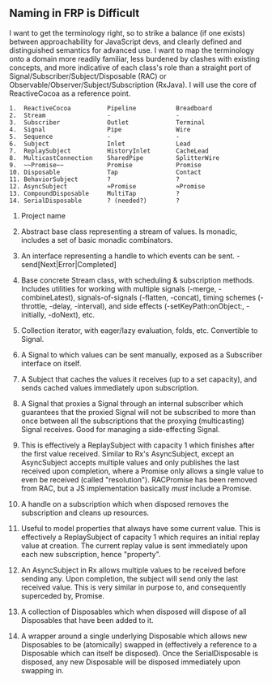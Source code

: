 Naming in FRP is Difficult
--------------------------

I want to get the terminology right, so to strike a balance (if one exists) between approachability for JavaScript devs, and clearly defined and distinguished semantics for advanced use. I want to map the terminology onto a domain more readily familiar, less burdened by clashes with existing concepts, and more indicative of each class's role than a straight port of Signal/Subscriber/Subject/Disposable (RAC) or Observable/Observer/Subject/Subscription (RxJava). I will use the core of ReactiveCocoa as a reference point.

```
1.  ReactiveCocoa          Pipeline           Breadboard
2.  Stream                 -                  -
3.  Subscriber             Outlet             Terminal
4.  Signal                 Pipe               Wire
5.  Sequence               -                  -
6.  Subject                Inlet              Lead
7.  ReplaySubject          HistoryInlet       CacheLead
8.  MulticastConnection    SharedPipe         SplitterWire
9.  ~~Promise~~            Promise            Promise
10. Disposable             Tap                Contact
11. BehaviorSubject        ?                  ?
12. AsyncSubject           ≈Promise           ≈Promise
13. CompoundDisposable     MultiTap           ?
14. SerialDisposable       ? (needed?)        ?
```

 1. Project name

 2. Abstract base class representing a stream of values. Is monadic, includes a set of basic monadic combinators.

 3. An interface representing a handle to which events can be sent. -send[Next|Error|Completed]

 4. Base concrete Stream class, with scheduling & subscription methods. Includes utilities for working with multiple signals (-merge, -combineLatest), signals-of-signals (-flatten, -concat), timing schemes (-throttle, -delay, -interval), and side effects (-setKeyPath:onObject:, -initially, -doNext), etc.

 5. Collection iterator, with eager/lazy evaluation, folds, etc. Convertible to Signal.

 6. A Signal to which values can be sent manually, exposed as a Subscriber interface on itself.

 7. A Subject that caches the values it receives (up to a set capacity), and sends cached values immediately upon subscription.

 8. A Signal that proxies a Signal through an internal subscriber which guarantees that the proxied Signal will not be subscribed to more than once between all the subscriptions that the proxying (multicasting) Signal receives. Good for managing a side-effecting Signal.

 9. This is effectively a ReplaySubject with capacity 1 which finishes after the first value received. Similar to Rx's AsyncSubject, except an AsyncSubject accepts multiple values and only publishes the last received upon completion, where a Promise only allows a single value to even be received (called "resolution"). RACPromise has been removed from RAC, but a JS implementation basically *must* include a Promise.

 10. A handle on a subscription which when disposed removes the subscription and cleans up resources.

 11. Useful to model properties that always have some current value. This is effectively a ReplaySubject of capacity 1 which requires an initial replay value at creation. The current replay value is sent immediately upon each new subscription, hence "property".

 12. An AsyncSubject in Rx allows multiple values to be received before sending any. Upon completion, the subject will send only the last received value. This is very similar in purpose to, and consequently superceded by, Promise.

 13. A collection of Disposables which when disposed will dispose of all Disposables that have been added to it.

 14. A wrapper around a single underlying Disposable which allows new Disposables to be (atomically) swapped in (effectively a reference to a Disposable which can itself be disposed). Once the SerialDisposable is disposed, any new Disposable will be disposed immediately upon swapping in.

